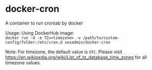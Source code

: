 # docker-cron
A container to run crontab by docker
  
Usage: Using DockerHub image:  
`` docker run -d -e TZ=<timezone> -v /path/to/custom-config/folder:/etc/cron.d xosadmin/docker-cron ``  
  
Note: For timezone, the default value is ``UTC``. Please visit https://en.wikipedia.org/wiki/List_of_tz_database_time_zones for all timezone values.  
